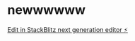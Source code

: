 # newwwwww

[Edit in StackBlitz next generation editor ⚡️](https://stackblitz.com/~/github.com/Shaurya0208/newwwwww)